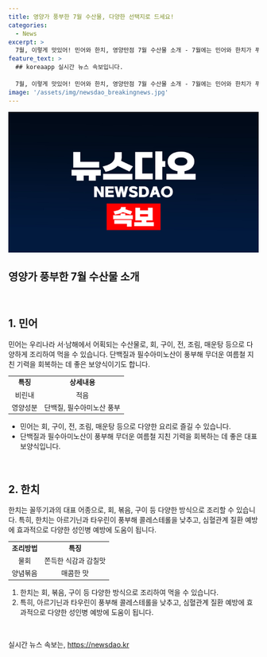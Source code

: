 ```yaml
---
title: 영양가 풍부한 7월 수산물, 다양한 선택지로 드세요!
categories:
  - News
excerpt: >
  7월, 이렇게 맛있어! 민어와 한치, 영양만점 7월 수산물 소개 - 7월에는 민어와 한치가 푸짐한 영양가와 다양한 맛으로 주목받는다. 지친 여름철, 민어는 단백질과 필수아미노산이 풍부해 기력을 회복하는 데 좋고, 한치는 아르기닌과 타우린이 풍부해 콜레스테롤을 낮추고 성인병 예방에 효과적이다. 회, 매운탕, 구이, 물회 등으로 다채롭게 즐길 수 있는 7월 수산물, 민어와 한치의 매력에 빠져보자.
feature_text: >
  ## koreaapp 실시간 뉴스 속보입니다.

  7월, 이렇게 맛있어! 민어와 한치, 영양만점 7월 수산물 소개 - 7월에는 민어와 한치가 푸짐한 영양가와 다양한 맛으로 주목받는다. 지친 여름철, 민어는 단백질과 필수아미노산이 풍부해 기력을 회복하는 데 좋고, 한치는 아르기닌과 타우린이 풍부해 콜레스테롤을 낮추고 성인병 예방에 효과적이다. 회, 매운탕, 구이, 물회 등으로 다채롭게 즐길 수 있는 7월 수산물, 민어와 한치의 매력에 빠져보자.
image: '/assets/img/newsdao_breakingnews.jpg'
---
```


<p><img src="/assets/img/newsdao_breakingnews.jpg" alt="koreaapp 속보" /></p>

<h2 data-ke-size="size26">영양가 풍부한 7월 수산물 소개</h2>

<p data-ke-size="size16">&nbsp;</p>

<h2>1. 민어</h2>

<p data-ke-size="size16">민어는 우리나라 서·남해에서 어획되는 수산물로, 회, 구이, 전, 조림, 매운탕 등으로 다양하게 조리하여 먹을 수 있습니다. 단백질과 필수아미노산이 풍부해 무더운 여름철 지친 기력을 회복하는 데 좋은 보양식이기도 합니다.</p>

<table>
    <tbody>
        <tr>
            <td style="text-align: center; height: 17px;"><b>특징</b></td>
            <td style="text-align: center; height: 17px;"><b>상세내용</b></td>
        </tr>
        <tr>
            <td style="text-align: center; height: 17px;">비린내</td>
            <td style="text-align: center; height: 17px;">적음</td>
        </tr>
        <tr>
            <td style="text-align: center; height: 17px;">영양성분</td>
            <td style="text-align: center; height: 17px;">단백질, 필수아미노산 풍부</td>
        </tr>
    </tbody>
</table>

<ul>
  <li>민어는 회, 구이, 전, 조림, 매운탕 등으로 다양한 요리로 즐길 수 있습니다.</li>
  <li>단백질과 필수아미노산이 풍부해 무더운 여름철 지친 기력을 회복하는 데 좋은 대표 보양식입니다.</li>
</ul>

<p data-ke-size="size16">&nbsp;</p>

<h2>2. 한치</h2>

<p data-ke-size="size16">한치는 꼴뚜기과의 대표 어종으로, 회, 볶음, 구이 등 다양한 방식으로 조리할 수 있습니다. 특히, 한치는 아르기닌과 타우린이 풍부해 콜레스테롤을 낮추고, 심혈관계 질환 예방에 효과적으로 다양한 성인병 예방에 도움이 됩니다.</p>

<table>
    <tbody>
        <tr>
            <td style="text-align: center; height: 17px;"><b>조리방법</b></td>
            <td style="text-align: center; height: 17px;"><b>특징</b></td>
        </tr>
        <tr>
            <td style="text-align: center; height: 17px;">물회</td>
            <td style="text-align: center; height: 17px;">쫀득한 식감과 감칠맛</td>
        </tr>
        <tr>
            <td style="text-align: center; height: 17px;">양념볶음</td>
            <td style="text-align: center; height: 17px;">매콤한 맛</td>
        </tr>
    </tbody>
</table>

<ol>
  <li>한치는 회, 볶음, 구이 등 다양한 방식으로 조리하여 먹을 수 있습니다.</li>
  <li>특히, 아르기닌과 타우린이 풍부해 콜레스테롤을 낮추고, 심혈관계 질환 예방에 효과적으로 다양한 성인병 예방에 도움이 됩니다.</li>
</ol>

<p data-ke-size="size16">&nbsp;</p>
실시간 뉴스 속보는, <a href="https://newsdao.kr" rel="dofollow">https://newsdao.kr</a>


